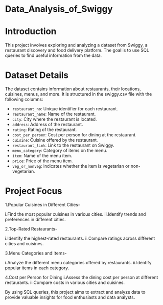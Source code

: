 ﻿# Data_Analysis_of_Swiggy
# Introduction
This project involves exploring and analyzing a dataset from Swiggy, a restaurant discovery and food delivery platform. The goal is to use SQL queries to find useful information from the data.

# Dataset Details
The dataset contains information about restaurants, their locations, cuisines, menus, and more. It is structured in the swiggy.csv file with the following columns:

- `restaurant_no`: Unique identifier for each restaurant.
- `restaurant_name`: Name of the restaurant.
- `city`: City where the restaurant is located.
- `address`: Address of the restaurant.
- `rating`: Rating of the restaurant.
- `cost_per_person`: Cost per person for dining at the restaurant.
- `cuisine`: Cuisine offered by the restaurant.
- `restaurant_link`: Link to the restaurant on Swiggy.
- `menu_category`: Category of items on the menu.
- `item`: Name of the menu item.
- `price`: Price of the menu item.
- `veg_or_nonveg`: Indicates whether the item is vegetarian or non-vegetarian.

# Project Focus
1.Popular Cuisines in Different Cities-

i.Find the most popular cuisines in various cities.
ii.Identify trends and preferences in different cities.

2.Top-Rated Restaurants-

i.Identify the highest-rated restaurants.
ii.Compare ratings across different cities and cuisines.

3.Menu Categories and Items-

i.Analyze the different menu categories offered by restaurants.
ii.Identify popular items in each category.

4.Cost per Person for Dining
i.Assess the dining cost per person at different restaurants.
ii.Compare costs in various cities and cuisines.

By using SQL queries, this project aims to extract and analyze data to provide valuable insights for food enthusiasts and data analysts.
